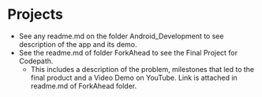 # Projects
- See any readme.md on the folder Android_Development to see description of the app and its demo.
- See the readme.md of folder ForkAhead to see the Final Project for Codepath.
  - This includes a description of the problem, milestones that led to the final product and a Video Demo on YouTube. Link is attached in readme.md of ForkAhead folder.
